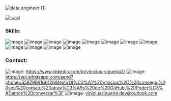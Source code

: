 ![data engineer (1)](https://user-images.githubusercontent.com/97056856/176077383-4555b16d-43ff-4ecc-a005-f4c1dea2b9cb.png)

[![card](https://github-readme-stats.vercel.app/api?username=VinySiq&theme=dark)](https://github.com/anuraghazra/github-readme-stats)


### Skills:
![image](https://img.shields.io/badge/Python-14354C?style=for-the-badge&logo=python&logoColor=white) ![image](https://img.shields.io/badge/R-276DC3?style=for-the-badge&logo=r&logoColor=white) ![image](https://img.shields.io/badge/JavaScript-323330?style=for-the-badge&logo=javascript&logoColor=F7DF1E) ![image](https://img.shields.io/badge/Node.js-43853D?style=for-the-badge&logo=node.js&logoColor=white) ![image](https://img.shields.io/badge/Flask-000000?style=for-the-badge&logo=flask&logoColor=white) ![image](https://img.shields.io/badge/MySQL-00000F?style=for-the-badge&logo=mysql&logoColor=white) ![image](https://img.shields.io/badge/MongoDB-4EA94B?style=for-the-badge&logo=mongodb&logoColor=white) ![image](	https://img.shields.io/badge/Redis-D9281A?style=for-the-badge&logo=redis&logoColor=white) ![image](https://img.shields.io/badge/SQLite-07405E?style=for-the-badge&logo=sqlite&logoColor=white) ![image](https://img.shields.io/badge/Amazon_AWS-232F3E?style=for-the-badge&logo=amazon-aws&logoColor=white) ![image](https://img.shields.io/badge/Terraform-7B42BC?style=for-the-badge&logo=terraform&logoColor=white) ![image](https://img.shields.io/badge/Docker-2496ED?style=for-the-badge&logo=docker&logoColor=white)

### Contact:
![image](https://img.shields.io/badge/LinkedIn-0077B5?style=for-the-badge&logo=linkedin&logoColor=white): https://www.linkedin.com/in/vinicius-siqueira2/
![image](https://img.shields.io/badge/WhatsApp-25D366?style=for-the-badge&logo=whatsapp&logoColor=white): https://api.whatsapp.com/send?phone=5587999166126&text=Ol%C3%A1%20Vinicius%2C%20consegui%20seu%20contato%20atrav%C3%A9s%20do%20GitHub.%20Poder%C3%ADamos%20conversar%3F
![image](https://img.shields.io/badge/Microsoft_Outlook-0078D4?style=for-the-badge&logo=microsoft-outlook&logoColor=white): viniciussiqueira.dev@outlook.com

<!---
VinySiq/VinySiq is a ✨ special ✨ repository because its `README.md` (this file) appears on your GitHub profile.
You can click the Preview link to take a look at your changes.
--->
